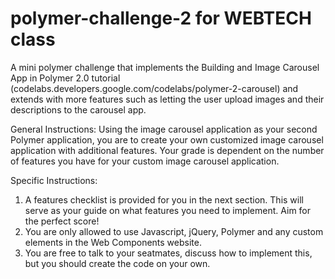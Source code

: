 # polymer-challenge-2 for WEBTECH class
A mini polymer challenge that implements the Building and Image Carousel App in Polymer 2.0 tutorial (codelabs.developers.google.com/codelabs/polymer-2-carousel) and extends with more features such as letting the user upload images and their descriptions to the carousel app.

General Instructions: Using the image carousel application as your second Polymer application, you are to create your own customized image carousel application with additional features. Your grade is dependent on the number of features you have for your custom image carousel application. 

Specific Instructions:
1.   A features checklist is provided for you in the next section. This will serve as your guide on what features you need to implement. Aim for the perfect score!
2.   You are only allowed to use Javascript, jQuery, Polymer and any custom elements in the Web Components website. 
3.   You are free to talk to your seatmates, discuss how to implement this, but you should create the code on your own.
